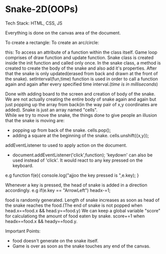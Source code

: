 # Snake-2D(OOPs)
Tech Stack: HTML, CSS, JS

Everything is done on the canvas area of the document. 

To create a rectangle: 
To create an arc/circle:

this: To access an attribute of a function within the class itself.
Game loop comprises of draw function and update function.
Snake class is created inside the init function and called only once. 
In the snake class, a method is created to create the body of the snake and also add it's properties. After that the snake is only updated(erased from back and drawn at the front of the snake).
setInterval(fun,time) function is used in order to call a function again and again after every specified time interval.(*time is in milliseconds*)

Done with adding board to the screen and creation of body of the snake.
We are not actually creating the entire body of snake again and again but just popping up the array from back(in the way pair of x,y coordinates are added).
Snake is just an array named "cells". <br> While we try to move the snake, the things done to give people an illusion that the snake is moving are:
<ul>
<li> popping up from back of the snake. cells.pop();</li>
<li> adding a square at the beginning of the snake. cells.unshift({x,y});</li>
</ul>

addEventListener to used to apply action on the document.
<ul><li>document.addEventListener('click',function);  'keydown' can also be used instead of 'click'. It would react to any key pressed on the keyboard.
</li></ul>
e.g function f(e){ console.log("ajjoo the key pressed is ",e.key); }

Whenever a key is pressed, the head of snake is added in a direction accordingly.
e.g if(e.key == "ArrowLeft") headx-=1;

food is randomly generated.
Length of snake increases as soon as head of the snake reaches the food.(The end of snake is not popped when head.x==food.x && head.y==food.y)
We can keep a global variable "score" for calculationg the amount of food eaten by snake. score+=1 when  headx==food.x && heady==food.y.

Important Points:
<ul><li>food doesn't generate on the snake itself.</li>
  <li>Game is over as soon as the snake touches any end of the canvas.</li>
</ul>
